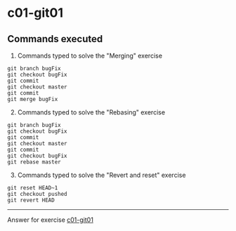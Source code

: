 # c01-git01

## Commands executed

1. Commands typed to solve the "Merging" exercise
```
git branch bugFix
git checkout bugFix
git commit
git checkout master
git commit
git merge bugFix

```

2. Commands typed to solve the "Rebasing" exercise
```
git branch bugFix
git checkout bugFix
git commit
git checkout master
git commit
git checkout bugFix
git rebase master

```

3. Commands typed to solve the "Revert and reset" exercise
```
git reset HEAD~1
git checkout pushed
git revert HEAD

```

***
Answer for exercise [c01-git01](https://github.com/devopsacademyau/academy/blob/c54d252bda58575e9dc9f92718237bed58aae772/classes/01class/exercises/c01-git01/README.md)
